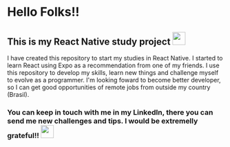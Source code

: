# Hello Folks!!
## This is my React Native study project <img src="https://cdn.jsdelivr.net/gh/devicons/devicon@latest/icons/react/react-original.svg" width="30" height="30" />

I have created this repository to start my studies in React Native.
I started to learn React using Expo as a recommendation from one of my friends.
I use this repository to develop my skills, learn new things and challenge myself to evolve as a programmer.
I'm looking foward to become better developer, so I can get good opportunities of remote jobs from outside my country (Brasil).

### You can keep in touch with me in my LinkedIn, there you can send me new challenges and tips. I would be extremelly grateful!! <a href="https://www.linkedin.com/in/cadmo-nascimento-27023a162/"><img src="https://cdn.jsdelivr.net/gh/devicons/devicon@latest/icons/linkedin/linkedin-original.svg" width="30" height="30" /></a>
